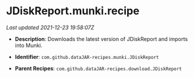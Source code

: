 # JDiskReport.munki.recipe

_Last updated 2021-12-23 19:58:07Z_

- **Description**: Downloads the latest version of JDiskReport and imports into Munki.

- **Identifier**: `com.github.dataJAR-recipes.munki.JDiskReport`

- **Parent Recipes**: `com.github.dataJAR-recipes.download.JDiskReport`